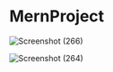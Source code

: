 # MernProject

![Screenshot (266)](https://user-images.githubusercontent.com/55314761/123551436-646b9780-d78f-11eb-996a-558242ea2657.png)

![Screenshot (264)](https://user-images.githubusercontent.com/55314761/123551439-69304b80-d78f-11eb-9729-288965783f15.png)
